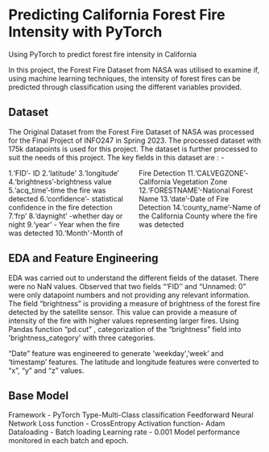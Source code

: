 # Predicting California Forest Fire Intensity with PyTorch
 Using PyTorch to predict forest fire intensity in California

 In this project, the Forest Fire Dataset from NASA was utilised to examine if, using machine learning techniques, the intensity of forest fires can be predicted through classification using the different variables provided.

## Dataset 

The Original Dataset from the Forest Fire Dataset of NASA  was processed for the Final Project of INFO247 in Spring 2023. The processed dataset with 175k datapoints is used for this project. The dataset is further processed to suit the needs of this project.
The key fields in this dataset are : -


<div style="column-count: 2;">
1.‘FID’- ID
2.‘latitude’
3.‘longitude’
4.‘brightness’-brightness value
5.‘acq_time’-time the fire was detected
6.‘confidence’- statistical confidence in the fire detection
7.‘frp’ 
8.‘daynight’ -whether day or night
9.‘year’ - Year when the fire was detected
10.‘Month'-Month of Fire Detection
11.‘CALVEGZONE’-California Vegetation Zone
12.‘FORESTNAME’-National Forest Name
13.‘date’-Date of Fire Detection
14.‘county_name’-Name of the California County where the fire was detected

</div>

## EDA and Feature Engineering

EDA was carried out to understand the different fields of the dataset. There were no NaN values. Observed that two fields “‘FID’’ and “Unnamed: 0” were only datapoint numbers and not providing any relevant information. 
The field “brightness” is providing a measure of brightness of the forest fire detected by the satellite sensor. This value can provide a measure of intensity of the fire with higher values representing larger fires. Using Pandas function “pd.cut” , categorization of the “brightness” field into 'brightness_category' with three categories. 

“Date” feature was engineered to generate 'weekday',’week’ and ‘timestamp’ features. The latitude and longitude features were converted to “x”, “y” and “z” values.

## Base Model

Framework - PyTorch
Type-Multi-Class classification Feedforward Neural Network
Loss function - CrossEntropy 
Activation function- Adam
Dataloading - Batch loading
Learning rate - 0.001
Model performance monitored in each batch and epoch. 
